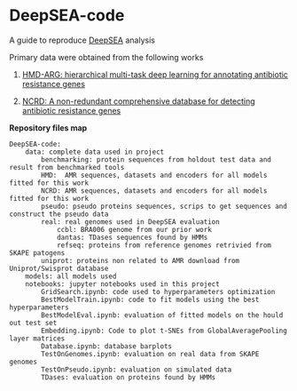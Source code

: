 # DeepSEA-code

A guide to reproduce [DeepSEA](https://github.com/tiagocabralborelli/DeepSEA-project) analysis 


Primary data were obtained from the following works
1. [HMD-ARG: hierarchical multi-task deep learning for annotating antibiotic resistance genes](https://microbiomejournal.biomedcentral.com/articles/10.1186/s40168-021-01002-3)

2. [NCRD: A non-redundant comprehensive database for detecting antibiotic resistance genes](https://www.ncbi.nlm.nih.gov/pmc/articles/PMC10590964/)

**Repository files map**
```
DeepSEA-code:
    data: complete data used in project
        benchmarking: protein sequences from holdout test data and result from benchmarked tools
        HMD:  AMR sequences, datasets and encoders for all models fitted for this work 
        NCRD: AMR sequences, datasets and encoders for all models fitted for this work 
        pseudo: pseudo proteins sequences, scrips to get sequences and construct the pseudo data
        real: real genomes used in DeepSEA evaluation
            ccbl: BRA006 genome from our prior work 
            dantas: TDases sequences found by HMMs
            refseq: proteins from reference genomes retrivied from SKAPE patogens
        uniprot: proteins non related to AMR download from Uniprot/Swisprot database
    models: all models used
    notebooks: jupyter notebooks used in this project
        GridSearch.ipynb: code used to hyperparameters optimization 
        BestModelTrain.ipynb: code to fit models using the best hyperparameters
        BestModelEval.ipynb: evaluation of fitted models on the hould out test set
        Embedding.ipynb: Code to plot t-SNEs from GlobalAveragePooling layer matrices
        Database.ipynb: database barplots
        TestOnGenomes.ipynb: evaluation on real data from SKAPE genomes
        TestOnPseudo.ipynb: evaluation on simulated data
        TDases: evaluation on proteins found by HMMs 
    
```

